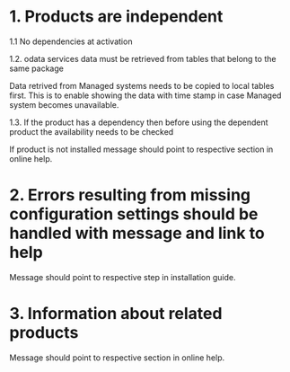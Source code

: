 # 1. Products are independent

1.1 No dependencies at activation

1.2. odata services data must be retrieved from tables that belong to the same package

Data retrived from Managed systems needs to be copied to local tables first. This is to enable showing the data with time stamp in case Managed system becomes unavailable.

1.3. If the product has a dependency then before using the dependent product the availability needs to be checked

If product is not installed message should point to respective section in online help.

# 2. Errors resulting from missing configuration settings should be handled with message and link to help

Message should point to respective step in installation guide.

# 3. Information about related products

Message should point to respective section in online help.
